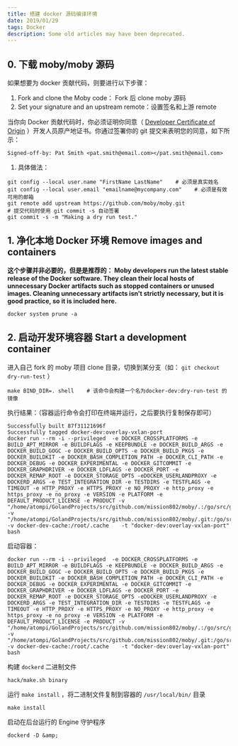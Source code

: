 ```yaml
---
title: 搭建 docker 源码编译环境
date: 2019/01/29
tags: Docker
description: Some old articles may have been deprecated.
---
```


## 0. 下载 moby/moby 源码

如果想要为 docker 贡献代码，则要进行以下步骤：

1. Fork and clone the Moby code： Fork 后 clone moby 源码
2. Set your signature and an upstream remote：设置签名和上游 remote

当你向 Docker 贡献代码时，你必须证明你同意（ [Developer Certificate of Origin](http://developercertificate.org/) ）开发人员原产地证书。你通过签署你的 git 提交来表明您的同意，如下所示：

``` plain
Signed-off-by: Pat Smith <pat.smith@email.com></pat.smith@email.com>
```
1. 具体做法：

``` plain
git config --local user.name "FirstName LastName"    # 必须是真实姓名
git config --local user.email "emailname@mycompany.com"    # 必须是有效可用的邮箱
git remote add upstream https://github.com/moby/moby.git
# 提交代码时使用 git commit -s 自动签署
git commit -s -m "Making a dry run test."
```
## 1. 净化本地 Docker 环境 Remove images and containers

**这个步骤并非必要的，但是是推荐的： Moby developers run the latest stable release of the Docker software. They clean their local hosts of unnecessary Docker artifacts such as stopped containers or unused images. Cleaning unnecessary artifacts isn’t strictly necessary, but it is good practice, so it is included here.**

``` plain
docker system prune -a
```
## 2. 启动开发环境容器 Start a development container

进入自己 fork 的 moby 项目 clone 目录，切换到某分支（如： `git checkout dry-run-test` ）

``` plain
make BIND_DIR=. shell    # 该命令会构建一个名为docker-dev:dry-run-test 的镜像
```
执行结果：（容器运行命令会打印在终端并运行，之后要执行复制保存即可）

``` plain
Successfully built 87f31121696f
Successfully tagged docker-dev:overlay-vxlan-port
docker run --rm -i --privileged  -e DOCKER_CROSSPLATFORMS -e BUILD_APT_MIRROR -e BUILDFLAGS -e KEEPBUNDLE -e DOCKER_BUILD_ARGS -e DOCKER_BUILD_GOGC -e DOCKER_BUILD_OPTS -e DOCKER_BUILD_PKGS -e DOCKER_BUILDKIT -e DOCKER_BASH_COMPLETION_PATH -e DOCKER_CLI_PATH -e DOCKER_DEBUG -e DOCKER_EXPERIMENTAL -e DOCKER_GITCOMMIT -e DOCKER_GRAPHDRIVER -e DOCKER_LDFLAGS -e DOCKER_PORT -e DOCKER_REMAP_ROOT -e DOCKER_STORAGE_OPTS -eDOCKER_USERLANDPROXY -e DOCKERD_ARGS -e TEST_INTEGRATION_DIR -e TESTDIRS -e TESTFLAGS -e TIMEOUT -e HTTP_PROXY -e HTTPS_PROXY -e NO_PROXY -e http_proxy -e https_proxy -e no_proxy -e VERSION -e PLATFORM -e DEFAULT_PRODUCT_LICENSE -e PRODUCT -v "/home/atompi/GolandProjects/src/github.com/mission802/moby/.:/go/src/github.com/docker/docker/." -v "/home/atompi/GolandProjects/src/github.com/mission802/moby/.git:/go/src/github.com/docker/docker/.git" -v docker-dev-cache:/root/.cache    -t "docker-dev:overlay-vxlan-port" bash
```
启动容器：

``` plain
docker run --rm -i --privileged  -e DOCKER_CROSSPLATFORMS -e BUILD_APT_MIRROR -e BUILDFLAGS -e KEEPBUNDLE -e DOCKER_BUILD_ARGS -e DOCKER_BUILD_GOGC -e DOCKER_BUILD_OPTS -e DOCKER_BUILD_PKGS -e DOCKER_BUILDKIT -e DOCKER_BASH_COMPLETION_PATH -e DOCKER_CLI_PATH -e DOCKER_DEBUG -e DOCKER_EXPERIMENTAL -e DOCKER_GITCOMMIT -e DOCKER_GRAPHDRIVER -e DOCKER_LDFLAGS -e DOCKER_PORT -e DOCKER_REMAP_ROOT -e DOCKER_STORAGE_OPTS -eDOCKER_USERLANDPROXY -e DOCKERD_ARGS -e TEST_INTEGRATION_DIR -e TESTDIRS -e TESTFLAGS -e TIMEOUT -e HTTP_PROXY -e HTTPS_PROXY -e NO_PROXY -e http_proxy -e https_proxy -e no_proxy -e VERSION -e PLATFORM -e DEFAULT_PRODUCT_LICENSE -e PRODUCT -v "/home/atompi/GolandProjects/src/github.com/mission802/moby/.:/go/src/github.com/docker/docker/." -v "/home/atompi/GolandProjects/src/github.com/mission802/moby/.git:/go/src/github.com/docker/docker/.git" -v docker-dev-cache:/root/.cache    -t "docker-dev:overlay-vxlan-port" bash
```
构建 `dockerd` 二进制文件

``` plain
hack/make.sh binary
```
运行 `make install` ，将二进制文件复制到容器的 `/usr/local/bin/` 目录

``` plain
make install
```
启动在后台运行的 Engine 守护程序

``` plain
dockerd -D &amp;
```
